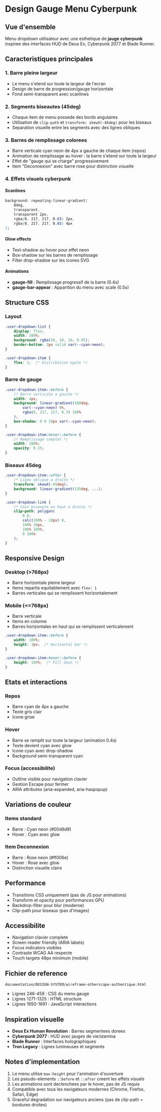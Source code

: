 # Design Gauge Menu Cyberpunk

## Vue d'ensemble

Menu dropdown utilisateur avec une esthetique de **jauge cyberpunk** inspiree des interfaces HUD de Deus Ex, Cyberpunk 2077 et Blade Runner.

## Caracteristiques principales

### 1. Barre pleine largeur
- Le menu s'etend sur toute la largeur de l'ecran
- Design de barre de progression/gauge horizontale
- Fond semi-transparent avec scanlines

### 2. Segments biseautes (45deg)
- Chaque item de menu possede des bords angulaires
- Utilisation de `clip-path` et `transform: skewX(-45deg)` pour les biseaux
- Separation visuelle entre les segments avec des lignes obliques

### 3. Barres de remplissage colorees
- Barre verticale cyan neon de 4px a gauche de chaque item (repos)
- Animation de remplissage au hover : la barre s'etend sur toute la largeur
- Effet de "gauge qui se charge" progressivement
- Item "Deconnexion" avec barre rose pour distinction visuelle

### 4. Effets visuels cyberpunk

#### Scanlines
```css
background: repeating-linear-gradient(
    0deg,
    transparent,
    transparent 2px,
    rgba(0, 217, 217, 0.03) 2px,
    rgba(0, 217, 217, 0.03) 4px
);
```

#### Glow effects
- Text-shadow au hover pour effet neon
- Box-shadow sur les barres de remplissage
- Filter drop-shadow sur les icones SVG

#### Animations
- **gauge-fill** : Remplissage progressif de la barre (0.4s)
- **gauge-bar-appear** : Apparition du menu avec scale (0.5s)

## Structure CSS

### Layout
```css
.user-dropdown-list {
    display: flex;
    width: 100%;
    background: rgba(10, 10, 10, 0.95);
    border-bottom: 2px solid var(--cyan-neon);
}

.user-dropdown-item {
    flex: 1;  /* Distribution egale */
}
```

### Barre de gauge
```css
.user-dropdown-item::before {
    /* Barre verticale a gauche */
    width: 4px;
    background: linear-gradient(180deg,
        var(--cyan-neon) 0%,
        rgba(0, 217, 217, 0.3) 100%
    );
    box-shadow: 0 0 10px var(--cyan-neon);
}

.user-dropdown-item:hover::before {
    /* Remplissage complet */
    width: 100%;
    opacity: 0.15;
}
```

### Biseaux 45deg
```css
.user-dropdown-item::after {
    /* Ligne oblique a droite */
    transform: skewX(-45deg);
    background: linear-gradient(135deg, ...);
}

.user-dropdown-link {
    /* Coin biseaute en haut a droite */
    clip-path: polygon(
        0 0,
        calc(100% - 10px) 0,
        100% 10px,
        100% 100%,
        0 100%
    );
}
```

## Responsive Design

### Desktop (>768px)
- Barre horizontale pleine largeur
- Items repartis equitablement avec `flex: 1`
- Barres verticales qui se remplissent horizontalement

### Mobile (<=768px)
- Barre verticale
- Items en colonne
- Barres horizontales en haut qui se remplissent verticalement
```css
.user-dropdown-item::before {
    width: 100%;
    height: 3px;  /* Horizontal bar */
}

.user-dropdown-item:hover::before {
    height: 100%;  /* Fill down */
}
```

## Etats et interactions

### Repos
- Barre cyan de 4px a gauche
- Texte gris clair
- Icone grise

### Hover
- Barre se remplit sur toute la largeur (animation 0.4s)
- Texte devient cyan avec glow
- Icone cyan avec drop-shadow
- Background semi-transparent cyan

### Focus (accessibilite)
- Outline visible pour navigation clavier
- Gestion Escape pour fermer
- ARIA attributes (aria-expanded, aria-haspopup)

## Variations de couleur

### Items standard
- Barre : Cyan neon (#00d9d9)
- Hover : Cyan avec glow

### Item Deconnexion
- Barre : Rose neon (#ff006e)
- Hover : Rose avec glow
- Distinction visuelle claire

## Performance

- Transitions CSS uniquement (pas de JS pour animations)
- Transform et opacity pour performances GPU
- Backdrop-filter pour blur (moderne)
- Clip-path pour biseaux (pas d'images)

## Accessibilite

- Navigation clavier complete
- Screen reader friendly (ARIA labels)
- Focus indicators visibles
- Contraste WCAG AA respecte
- Touch targets 48px minimum (mobile)

## Fichier de reference

`documentation/DESIGN-SYSTEM/wireframe-otherscape-authentique.html`
- Lignes 246-459 : CSS du menu gauge
- Lignes 1271-1325 : HTML structure
- Lignes 1650-1691 : JavaScript interactions

## Inspiration visuelle

- **Deus Ex Human Revolution** : Barres segmentees dorees
- **Cyberpunk 2077** : HUD avec jauges de vie/stamina
- **Blade Runner** : Interfaces holographiques
- **Tron Legacy** : Lignes lumineuses et segments

## Notes d'implementation

1. Le menu utilise `max-height` pour l'animation d'ouverture
2. Les pseudo-elements `::before` et `::after` creent les effets visuels
3. Les animations sont declenchees par le hover, pas de JS requis
4. Compatible avec tous les navigateurs modernes (Chrome, Firefox, Safari, Edge)
5. Graceful degradation sur navigateurs anciens (pas de clip-path = bordures droites)
